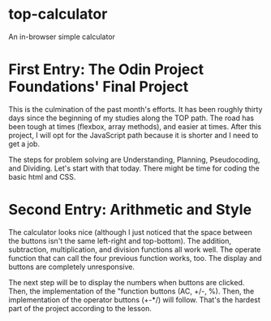 # top-calculator
An in-browser simple calculator

# First Entry: The Odin Project Foundations' Final Project

This is the culmination of the past month's efforts. It has been roughly 
thirty days since the beginning of my studies along the TOP path. The
road has been tough at times (flexbox, array methods), and easier at times.
After this project, I will opt for the JavaScript path because it is shorter
and I need to get a job.

The steps for problem solving are Understanding, Planning, Pseudocoding, and
Dividing. Let's start with that today. There might be time for coding the basic
html and CSS.

# Second Entry: Arithmetic and Style

The calculator looks nice (although I just noticed that the space between the
buttons isn't the same left-right and top-bottom). The addition, subtraction, 
multiplication, and division functions all work well. The operate function that
can call the four previous function works, too. The display and buttons are
completely unresponsive. 

The next step will be to display the numbers when buttons are clicked. Then,
the implementation of the "function buttons (AC, +/-, %). Then, the 
implementation of the operator buttons (+-*/) will follow. That's the 
hardest part of the project according to the lesson. 